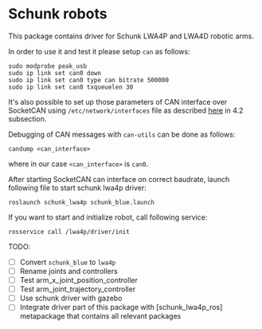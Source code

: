 # Schunk robots 

This package contains driver for Schunk LWA4P and LWA4D robotic arms. 

In order to use it and test it please setup `can` as follows: 
```
sudo modprobe peak_usb 
sudo ip link set can0 down
sudo ip link set can0 type can bitrate 500000
sudo ip link set can0 txqueuelen 30 
```

It's also possible to set up those parameters of CAN interface over SocketCAN using 
`/etc/network/interfaces` file as described [here](http://wiki.ros.org/socketcan_interface#Initialize_NIC) in 4.2 
subsection. 

Debugging of CAN messages with `can-utils` can be done as follows: 
```
candump <can_interface> 
``` 
where in our case `<can_interface>` is `can0`. 

After starting SocketCAN can interface on correct baudrate, launch following file to 
start schunk lwa4p driver: 
```
roslaunch schunk_lwa4p schunk_blue.launch
```

If you want to start and initialize robot, call following service: 
```
rosservice call /lwa4p/driver/init
```

TODO: 
- [ ] Convert `schunk_blue` to `lwa4p`
- [ ] Rename joints and controllers 
- [ ] Test arm_x_joint_position_controller 
- [ ] Test arm_joint_trajectory_controller
- [ ] Use schunk driver with gazebo 
- [ ] Integrate driver part of this package with [schunk_lwa4p_ros] metapackage that contains all 
relevant packages 
